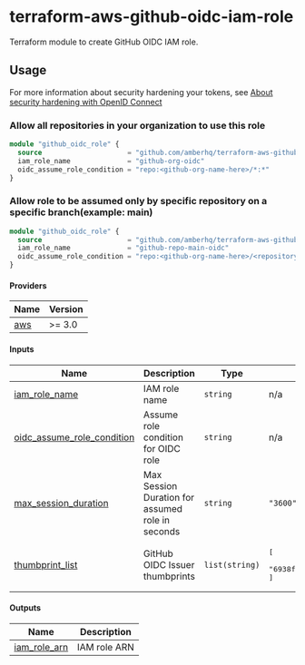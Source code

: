 # terraform-aws-github-oidc-iam-role

Terraform module to create GitHub OIDC IAM role.

## Usage

For more information about security hardening your tokens, see [About security hardening with OpenID Connect](https://docs.github.com/en/actions/deployment/security-hardening-your-deployments/about-security-hardening-with-openid-connect#example-subject-claims) 
 
### Allow all repositories in your organization to use this role

```terraform
module "github_oidc_role" {
  source                     = "github.com/amberhq/terraform-aws-github-oidc-iam-role.git?ref=<tag>"
  iam_role_name              = "github-org-oidc"
  oidc_assume_role_condition = "repo:<github-org-name-here>/*:*"
}
```

### Allow role to be assumed only by specific repository on a specific branch(example: main)

```terraform
module "github_oidc_role" {
  source                     = "github.com/amberhq/terraform-aws-github-oidc-iam-role.git?ref=<tag>"
  iam_role_name              = "github-repo-main-oidc"
  oidc_assume_role_condition = "repo:<github-org-name-here>/<repository>:refs/head/main"
}
```

<!-- BEGIN_TF_DOCS -->
#### Providers

| Name | Version |
|------|---------|
| <a name="provider_aws"></a> [aws](#provider_aws) | >= 3.0 |

#### Inputs

| Name | Description | Type | Default | Required |
|------|-------------|------|---------|:--------:|
| <a name="input_iam_role_name"></a> [iam_role_name](#input_iam_role_name) | IAM role name | `string` | n/a | yes |
| <a name="input_oidc_assume_role_condition"></a> [oidc_assume_role_condition](#input_oidc_assume_role_condition) | Assume role condition for OIDC role | `string` | n/a | yes |
| <a name="input_max_session_duration"></a> [max_session_duration](#input_max_session_duration) | Max Session Duration for assumed role in seconds | `string` | `"3600"` | no |
| <a name="input_thumbprint_list"></a> [thumbprint_list](#input_thumbprint_list) | GitHub OIDC Issuer thumbprints | `list(string)` | <pre>[<br>  "6938fd4d98bab03faadb97b34396831e3780aea1"<br>]</pre> | no |

#### Outputs

| Name | Description |
|------|-------------|
| <a name="output_iam_role_arn"></a> [iam_role_arn](#output_iam_role_arn) | IAM role ARN |
<!-- END_TF_DOCS -->
